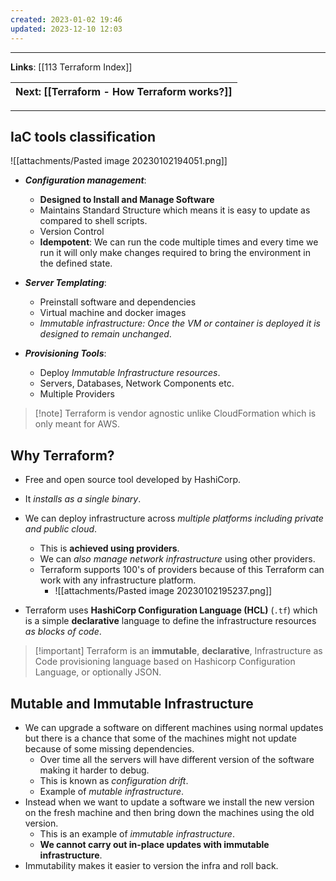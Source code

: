```yaml
---
created: 2023-01-02 19:46
updated: 2023-12-10 12:03
---
```

---
**Links**: [[113 Terraform Index]]

| Next: [[Terraform - How Terraform works?]] |
|-|

---
## IaC tools classification
![[attachments/Pasted image 20230102194051.png]]

- ***Configuration management***:
	- **Designed to Install and Manage Software**
	- Maintains Standard Structure which means it is easy to update as compared to shell scripts.
	- Version Control
	- **Idempotent**: We can run the code multiple times and every time we run it will only make changes required to bring the environment in the defined state.

- ***Server Templating***:
	- Preinstall software and dependencies
	- Virtual machine and docker images
	- *Immutable infrastructure: Once the VM or container is deployed it is designed to remain unchanged*.

- ***Provisioning Tools***:
	- Deploy *Immutable Infrastructure resources*.
	- Servers, Databases, Network Components etc.
	- Multiple Providers

> [!note] Terraform is vendor agnostic unlike CloudFormation which is only meant for AWS.

## Why Terraform?
- Free and open source tool developed by HashiCorp.
- It *installs as a single binary*.
- We can deploy infrastructure across *multiple platforms including private and public cloud*. 
	- This is **achieved using providers**.
	- We can *also manage network infrastructure* using other providers.
	- Terraform supports 100's of providers because of this Terraform can work with any infrastructure platform.
		- ![[attachments/Pasted image 20230102195237.png]]

- Terraform uses **HashiCorp Configuration Language (HCL)** (`.tf`) which is a simple **declarative** language to define the infrastructure resources *as blocks of code*.

> [!important] Terraform is an **immutable**, **declarative**, Infrastructure as Code provisioning language based on Hashicorp Configuration Language, or optionally JSON.

## Mutable and Immutable Infrastructure
- We can upgrade a software on different machines using normal updates but there is a chance that some of the machines might not update because of some missing dependencies.
	- Over time all the servers will have different version of the software making it harder to debug.
	- This is known as *configuration drift*.
	- Example of *mutable infrastructure*.
- Instead when we want to update a software we install the new version on the fresh machine and then bring down the machines using the old version.
	- This is an example of *immutable infrastructure*.
	- **We cannot carry out in-place updates with immutable infrastructure**.
- Immutability makes it easier to version the infra and roll back.